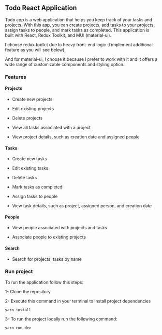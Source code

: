 ## Todo React Application

Todo app is a web application that helps you keep track of your tasks and projects. With this app, you can create projects, add tasks to your projects, assign tasks to people, and mark tasks as completed. This application is built with React, Redux Toolkit, and MUI (material-ui).

I choose redux toolkit due to heavy front-end logic (I implement additional feature as you will see below).

And for material-ui, I choose it because I prefer to work with it and it offers a wide range of customizable components and styling option.


### Features

#### Projects

* Create new projects

* Edit existing projects

* Delete projects

* View all tasks associated with a project

* View project details, such as creation date and assigned people

#### Tasks

* Create new tasks

* Edit existing tasks

* Delete tasks

* Mark tasks as completed

* Assign tasks to people

* View task details, such as project, assigned person, and creation date

#### People

* View people associated with projects and tasks

* Associate people to existing projects

#### Search

* Search for projects, tasks by name

### Run project

To run the application follow this steps:

1- Clone the repository

2- Execute this command in your terminal to install project dependencies

`yarn install`

3- To run the project locally run the following command:

`yarn run dev`

